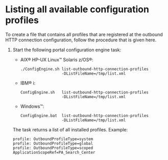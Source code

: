 # Listing all available configuration profiles

To create a file that contains all profiles that are registered at the outbound HTTP connection configuration, follow the procedure that is given here.

1.  Start the following portal configuration engine task:

    -   AIX® HP-UX Linux™ Solaris z/OS®:

        ```
        ./ConfigEngine.sh list-outbound-http-connection-profiles 
                          -DListFileName=/tmp/list.xml
        ```

    -   IBM® i:

        ```
        ConfigEngine.sh   list-outbound-http-connection-profiles 
                          -DListFileName=/tmp/list.xml
        ```

    -   Windows™:

        ```
        ConfigEngine.bat  list-outbound-http-connection-profiles 
                          -DListFileName=/tmp/list.xml
        ```

    The task returns a list of all installed profiles. Example:

    ```
    profile: OutboundProfileType=system 
    profile: OutboundProfileType=global 
    profile: OutboundProfileType=scoped ApplicationScopeRef=PA_Search_Center 
    ```



